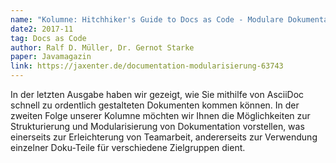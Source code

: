 ```yaml
---
name: "Kolumne: Hitchhiker's Guide to Docs as Code - Modulare Dokumentationen erstellen"
date2: 2017-11
tag: Docs as Code
author: Ralf D. Müller, Dr. Gernot Starke
paper: Javamagazin
link: https://jaxenter.de/documentation-modularisierung-63743
---
```

In der letzten Ausgabe haben wir gezeigt, wie Sie mithilfe von AsciiDoc schnell zu ordentlich gestalteten
Dokumenten kommen können. In der zweiten Folge unserer Kolumne möchten wir Ihnen die Möglichkeiten zur Strukturierung
und Modularisierung von Dokumentation vorstellen, was einerseits zur Erleichterung von Teamarbeit, andererseits
zur Verwendung einzelner Doku-Teile für verschiedene Zielgruppen dient.